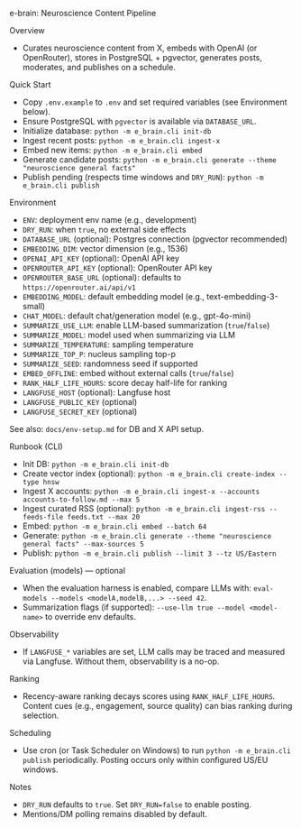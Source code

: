 e-brain: Neuroscience Content Pipeline

Overview
- Curates neuroscience content from X, embeds with OpenAI (or OpenRouter), stores in PostgreSQL + pgvector, generates posts, moderates, and publishes on a schedule.

Quick Start
- Copy `.env.example` to `.env` and set required variables (see Environment below).
- Ensure PostgreSQL with `pgvector` is available via `DATABASE_URL`.
- Initialize database: `python -m e_brain.cli init-db`
- Ingest recent posts: `python -m e_brain.cli ingest-x`
- Embed new items: `python -m e_brain.cli embed`
- Generate candidate posts: `python -m e_brain.cli generate --theme "neuroscience general facts"`
- Publish pending (respects time windows and `DRY_RUN`): `python -m e_brain.cli publish`

Environment
- `ENV`: deployment env name (e.g., development)
- `DRY_RUN`: when `true`, no external side effects
- `DATABASE_URL` (optional): Postgres connection (pgvector recommended)
- `EMBEDDING_DIM`: vector dimension (e.g., 1536)
- `OPENAI_API_KEY` (optional): OpenAI API key
- `OPENROUTER_API_KEY` (optional): OpenRouter API key
- `OPENROUTER_BASE_URL` (optional): defaults to `https://openrouter.ai/api/v1`
- `EMBEDDING_MODEL`: default embedding model (e.g., text-embedding-3-small)
- `CHAT_MODEL`: default chat/generation model (e.g., gpt-4o-mini)
- `SUMMARIZE_USE_LLM`: enable LLM-based summarization (`true`/`false`)
- `SUMMARIZE_MODEL`: model used when summarizing via LLM
- `SUMMARIZE_TEMPERATURE`: sampling temperature
- `SUMMARIZE_TOP_P`: nucleus sampling top-p
- `SUMMARIZE_SEED`: randomness seed if supported
- `EMBED_OFFLINE`: embed without external calls (`true`/`false`)
- `RANK_HALF_LIFE_HOURS`: score decay half-life for ranking
- `LANGFUSE_HOST` (optional): Langfuse host
- `LANGFUSE_PUBLIC_KEY` (optional)
- `LANGFUSE_SECRET_KEY` (optional)

See also: `docs/env-setup.md` for DB and X API setup.

Runbook (CLI)
- Init DB: `python -m e_brain.cli init-db`
- Create vector index (optional): `python -m e_brain.cli create-index --type hnsw`
- Ingest X accounts: `python -m e_brain.cli ingest-x --accounts accounts-to-follow.md --max 5`
- Ingest curated RSS (optional): `python -m e_brain.cli ingest-rss --feeds-file feeds.txt --max 20`
- Embed: `python -m e_brain.cli embed --batch 64`
- Generate: `python -m e_brain.cli generate --theme "neuroscience general facts" --max-sources 5`
- Publish: `python -m e_brain.cli publish --limit 3 --tz US/Eastern`

Evaluation (models) — optional
- When the evaluation harness is enabled, compare LLMs with: `eval-models --models <modelA,modelB,...> --seed 42`.
- Summarization flags (if supported): `--use-llm true --model <model-name>` to override env defaults.

Observability
- If `LANGFUSE_*` variables are set, LLM calls may be traced and measured via Langfuse. Without them, observability is a no-op.

Ranking
- Recency-aware ranking decays scores using `RANK_HALF_LIFE_HOURS`. Content cues (e.g., engagement, source quality) can bias ranking during selection.

Scheduling
- Use cron (or Task Scheduler on Windows) to run `python -m e_brain.cli publish` periodically. Posting occurs only within configured US/EU windows.

Notes
- `DRY_RUN` defaults to `true`. Set `DRY_RUN=false` to enable posting.
- Mentions/DM polling remains disabled by default.
